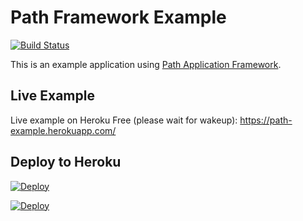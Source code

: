 # Path Framework Example

[![Build Status](https://travis-ci.org/innovad/path-example.svg?branch=master)](https://travis-ci.org/innovad/path-example)

This is an example application using <a href="https://github.com/innovad/path">Path Application Framework</a>.

## Live Example
Live example on Heroku Free (please wait for wakeup): https://path-example.herokuapp.com/


## Deploy to Heroku
[![Deploy](https://www.herokucdn.com/deploy/button.svg)](https://heroku.com/deploy?template=https://github.com/Bruermar/Path)



[![Deploy](https://www.herokucdn.com/deploy/button.svg)](https://console.clever-cloud.com/users/me/applications/new?template=https://github.com/Bruermar/Path.git)

